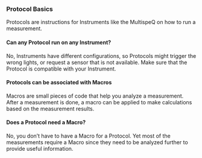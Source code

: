 ### Protocol Basics

Protocols are instructions for Instruments like the MultispeQ on how to run a measurement.

#### Can any Protocol run on any Instrument?

No, Instruments have different configurations, so Protocols might trigger the wrong lights, or request a sensor that is not available. Make sure that the Protocol is compatible with your Instrument.

#### Protocols can be associated with Macros
Macros are small pieces of code that help you analyze a measurement. After a measurement is done, a macro can be applied to make calculations based on the measurement results.


#### Does a Protocol need a Macro?
No, you don’t have to have a Macro for a Protocol. Yet most of the measurements require a Macro since they need to be analyzed further to provide useful information.
